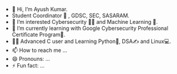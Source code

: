 - 👋 Hi, I’m Ayush Kumar.
-  Student Coordinator 🎒 , GDSC, SEC, SASARAM.
- 👀 I’m interested Cybersecurity 👨‍💻 and Machine Learning 🤖.
- 🌱 I’m currently learning with Google Cybersecurity Professional Certificate Program📜. 
- 👨‍💻 Advanced C user and Learning Python🐍, DSA✍ and Linux💻.
- 📫 How to reach me ...
- 😄 Pronouns: ...
- ⚡ Fun fact: ...

<!---
ayush23768/ayush23768 is a ✨ special ✨ repository because its `README.md` (this file) appears on your GitHub profile.
You can click the Preview link to take a look at your changes.
--->

